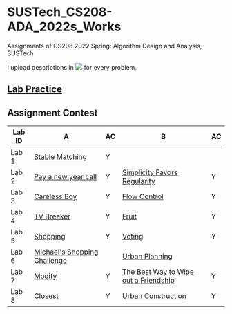 # SUSTech_CS208-ADA_2022s_Works
Assignments of CS208 2022 Spring: Algorithm Design and Analysis, SUSTech

I upload descriptions in [![](https://img.shields.io/badge/-Markdown-white?style=flat&logo=markdown&logoColor=black)](https://www.markdownguide.org/) for every problem.

## [Lab Practice](Practices/)

## Assignment Contest

| Lab ID | A                                       | AC   | B                                                | AC   |
| ------ | --------------------------------------- | ---- | ------------------------------------------------ | ---- |
| Lab 1  | [Stable Matching](Lab1/)                | Y    |                                                  |      |
| Lab 2  | [Pay a new year call](Lab2/A/)          | Y    | [Simplicity Favors Regularity](Lab2/B/)          | Y    |
| Lab 3  | [Careless Boy](Lab3/A/)                 | Y    | [Flow Control](Lab3/B/)                          | Y    |
| Lab 4  | [TV Breaker](Lab4/A/)                   | Y    | [Fruit](Lab4/B/)                                 | Y    |
| Lab 5  | [Shopping](Lab5/A/)                     | Y    | [Voting](Lab5/B/)                                | Y    |
| Lab 6  | [Michael's Shopping Challenge](Lab6/A/) |      | [Urban Planning](Lab6/B/)                        |      |
| Lab 7  | [Modify](Lab7/A/)                       | Y    | [The Best Way to Wipe out a Friendship](Lab7/A/) | Y    |
| Lab 8  | [Closest](Lab8/A/)                      | Y    | [Urban Construction](Lab8/B/)                    | Y    |

